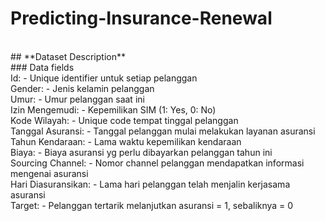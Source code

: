 # Predicting-Insurance-Renewal
<br />
## **Dataset Description** <br />
### Data fields <br />
Id: - Unique identifier untuk setiap pelanggan <br />
Gender: - Jenis kelamin pelanggan <br />
Umur: - Umur pelanggan saat ini <br />
Izin Mengemudi: - Kepemilikan SIM (1: Yes, 0: No) <br />
Kode Wilayah: - Unique code tempat tinggal pelanggan <br />
Tanggal Asuransi: - Tanggal pelanggan mulai melakukan layanan asuransi <br />
Tahun Kendaraan: - Lama waktu kepemilikan kendaraan <br /> 
Biaya: - Biaya asuransi yg perlu dibayarkan pelanggan tahun ini <br />
Sourcing Channel: - Nomor channel pelanggan mendapatkan informasi mengenai asuransi <br />
Hari Diasuransikan: - Lama hari pelanggan telah menjalin kerjasama asuransi <br />
Target: - Pelanggan tertarik melanjutkan asuransi = 1, sebaliknya = 0 <br />
